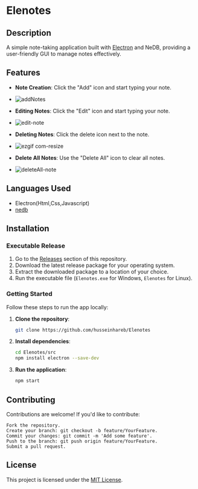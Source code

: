 # Elenotes

## Description
A simple note-taking application built with [Electron](https://www.electronjs.org/) and NeDB, providing a user-friendly GUI to manage notes effectively.


## Features
- **Note Creation**: Click the "Add" icon and start typing your note.
- ![addNotes](https://github.com/husseinhareb/Elenotes/assets/88323940/523b36f4-c41d-47c1-9149-aaff7da8f4be)

- **Editing Notes**: Click the "Edit" icon and start typing your note.
- ![edit-note](https://github.com/husseinhareb/Elenotes/assets/88323940/af6d7213-bf36-4d78-9130-2938ad18db45)
- **Deleting Notes**: Click the delete icon next to the note.
- ![ezgif com-resize](https://github.com/husseinhareb/Elenotes/assets/88323940/08344844-1707-44eb-98e9-fbc2a3f29f10)

- **Delete All Notes**: Use the "Delete All" icon to clear all notes.
- ![deleteAll-note](https://github.com/husseinhareb/Elenotes/assets/88323940/ef367a2f-80b4-427d-943a-c70bafed7fda)


## Languages Used
- Electron(Html,Css,Javascript)
- [nedb](https://github.com/louischatriot/nedb)

## Installation
### Executable Release
1. Go to the [Releases]([https://github.com/your-username/note-taking-app/releases](https://github.com/husseinhareb/Elenotes/releases/tag/Electron)) section of this repository.
2. Download the latest release package for your operating system.
3. Extract the downloaded package to a location of your choice.
4. Run the executable file (`Elenotes.exe` for Windows, `Elenotes` for Linux).

### Getting Started



Follow these steps to run the app locally:

1. **Clone the repository**:

    ```bash
    git clone https://github.com/husseinhareb/Elenotes
    ```

2. **Install dependencies**:

    ```bash
    cd Elenotes/src
    npm install electron --save-dev
    ```

3. **Run the application**:

    ```bash
    npm start
    ```

## Contributing

Contributions are welcome! If you'd like to contribute:

    Fork the repository.
    Create your branch: git checkout -b feature/YourFeature.
    Commit your changes: git commit -m 'Add some feature'.
    Push to the branch: git push origin feature/YourFeature.
    Submit a pull request.

## License

This project is licensed under the [MIT License](https://github.com/husseinhareb/Elenotes/blob/main/LICENSE).
